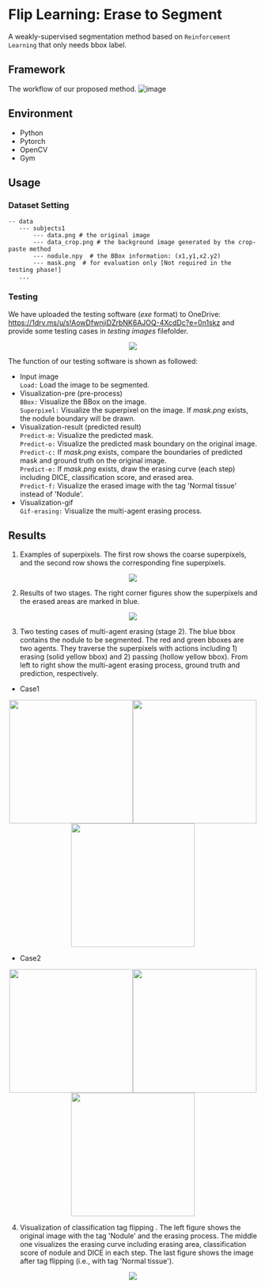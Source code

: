 # Flip Learning: Erase to Segment

A weakly-supervised segmentation method based on `Reinforcement Learning` that only needs bbox label.

## Framework

The workflow of our proposed method. 
![image](https://github.com/miccai-1545/flip-learning/blob/main/images/framework.png)

## Environment

* Python  
* Pytorch  
* OpenCV  
* Gym  

## Usage 

### Dataset Setting

```
-- data  
   --- subjects1  
       --- data.png # the original image
       --- data_crop.png # the background image generated by the crop-paste method
       --- nodule.npy  # the BBox information: (x1,y1,x2.y2)
       --- mask.png  # for evaluation only [Not required in the testing phase!]
   ...
```
### Testing

We have uploaded the testing software (*exe* format) to OneDrive: https://1drv.ms/u/s!AowDfwnjiDZrbNK6AJOQ-4XcdDc?e=0n1skz and provide some testing cases in *testing images* filefolder.

<div align=center><img src="https://github.com/miccai-1545/flip-learning/blob/main/images/fl.png"></div>  

The function of our testing software is shown as followed:  
- Input image  
`Load:` Load the image to be segmented.  
- Visualization-pre (pre-process)  
`BBox:` Visualize the BBox on the image.  
`Superpixel:` Visualize the superpixel on the image. If *mask.png* exists, the nodule boundary will be drawn.  
- Visualization-result (predicted result)  
`Predict-m:` Visualize the predicted mask.  
`Predict-o:` Visualize the predicted mask boundary on the original image.  
`Predict-c:` If *mask.png* exists, compare the boundaries of predicted mask and ground truth on the original image.  
`Predict-e:` If *mask.png* exists, draw the erasing curve (each step) including DICE, classification score, and erased area.  
`Predict-f:` Visualize the erased image with the tag 'Normal tissue' instead of 'Nodule'.  
- Visualization-gif     
`Gif-erasing:` Visualize the multi-agent erasing process.



## Results
1. Examples of superpixels. The first row shows the coarse superpixels, and the second row shows the corresponding fine superpixels.  

<div align=center><img src="https://github.com/miccai-1545/flip-learning/blob/main/images/superpixel.png"></div>  

2. Results of two stages. The right corner figures show the superpixels and the erased areas are marked in blue.  

<div align=center><img src="https://github.com/miccai-1545/flip-learning/blob/main/images/result_stage.png"></div>  

3. Two testing cases of multi-agent erasing (stage 2). The blue bbox contains the nodule to be segmented. The red and green bboxes are two agents. They traverse the superpixels with actions including 1) erasing (solid yellow bbox) and 2) passing (hollow yellow bbox). From left to right show the multi-agent erasing process, ground truth and prediction, respectively.
 
* Case1     
<p float="center">
    <div align=center><img src="https://github.com/miccai-1545/flip-learning/blob/main/images/1_image.gif" width="250"/><img src="https://github.com/miccai-1545/flip-learning/blob/main/images/1_gt.png" width="250"/><img src="https://github.com/miccai-1545/flip-learning/blob/main/images/1_pred.png" width="250"/></div>  
</p float="center">

* Case2  
<p float="center">
    <div align=center><img src="https://github.com/miccai-1545/flip-learning/blob/main/images/2_image.gif" width="250"/><img src="https://github.com/miccai-1545/flip-learning/blob/main/images/2_gt.png" width="250"/><img src="https://github.com/miccai-1545/flip-learning/blob/main/images/2_pred.png" width="250"/></div>  
</p>


4. Visualization of classification tag flipping . The left figure shows the original image with the tag 'Nodule' and the erasing process. The middle one visualizes the erasing curve including erasing area, classification score of nodule and DICE in each step. The last figure shows the image after tag flipping (i.e., with tag 'Normal tissue').  

<div align=center><img src="https://github.com/miccai-1545/flip-learning/blob/main/images/tag_flipping.gif"></div> 



